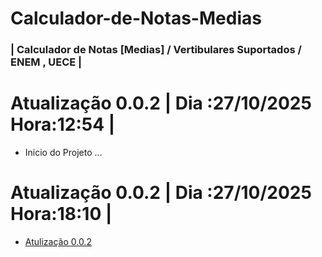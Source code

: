 # Calculador-de-Notas-Medias
### | Calculador de Notas [Medias] / Vertibulares Suportados / ENEM , UECE |

# Atualização 0.0.2 | Dia :27/10/2025 Hora:12:54 |
- Inicio do Projeto ...

# Atualização 0.0.2 | Dia :27/10/2025 Hora:18:10 |
- [Atulização 0.0.2](Log/Log1.md)
